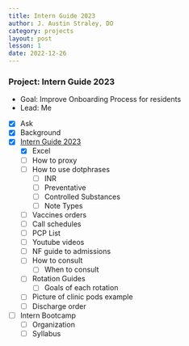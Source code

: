 ```yaml
---
title: Intern Guide 2023
author: J. Austin Straley, DO
category: projects
layout: post
lesson: 1
date: 2022-12-26
---
```


### Project: Intern Guide 2023
- Goal: Improve Onboarding Process for residents
- Lead: Me
- [x] Ask
- [x] Background
- [x] [Intern Guide 2023][1]
    - [x] Excel
    - [ ] How to proxy
    - [ ] How to use dotphrases
        - [ ] INR
        - [ ] Preventative
        - [ ] Controlled Substances
        - [ ] Note Types
    - [ ] Vaccines orders
    - [ ] Call schedules
    - [ ] PCP List
    - [ ] Youtube videos
    - [ ] NF guide to admissions
    - [ ] How to consult
        - [ ] When to consult
    - [ ] Rotation Guides
        - [ ] Goals of each rotation
    - [ ] Picture of clinic pods example
    - [ ] Discharge order
- [ ] Intern Bootcamp
    - [ ] Organization
    - [ ] Syllabus

[1]: /books/internguide/